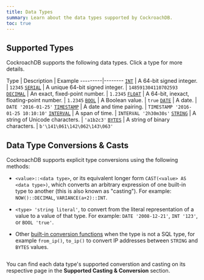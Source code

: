 ```yaml
---
title: Data Types
summary: Learn about the data types supported by CockroachDB.
toc: true
---
```


## Supported Types

CockroachDB supports the following data types. Click a type for more details.

Type | Description | Example
---------|--------
[`INT`](int.html) | A 64-bit signed integer. | `12345`
[`SERIAL`](serial.html) | A unique 64-bit signed integer. | `148591304110702593 `
[`DECIMAL`](decimal.html) | An exact, fixed-point number. | `1.2345`
[`FLOAT`](float.html) | A 64-bit, inexact, floating-point number. | `1.2345`
[`BOOL`](bool.html) | A Boolean value. | `true` 
[`DATE`](date.html) | A date. | `DATE '2016-01-25'`
[`TIMESTAMP`](timestamp.html) | A date and time pairing. | `TIMESTAMP '2016-01-25 10:10:10'`
[`INTERVAL`](interval.html) | A span of time. | `INTERVAL '2h30m30s'`
[`STRING`](string.html) | A string of Unicode characters. | `'a1b2c3'`
[`BYTES`](bytes.html) | A string of binary characters. | `b'\141\061\142\062\143\063'`

## Data Type Conversions & Casts

CockroachDB supports explicit type conversions using the following methods:

- `<value>::<data type>`, or its equivalent longer form `CAST(<value> AS <data type>)`, which converts an arbitrary expression of one built-in type to another (this is also known as "casting"). For example:
`NOW()::DECIMAL`, `VARIANCE(a+2)::INT`.

- `<type> 'string literal'`, to convert from the literal representation of a value to a value of that type. For example:
`DATE '2008-12-21'`, `INT '123'`, or `BOOL 'true'`.

- Other [built-in conversion functions](functions-and-operators.html) when the type is not a SQL type, for example `from_ip()`, `to_ip()` to convert IP addresses between `STRING` and `BYTES` values.
  ```
You can find each data type's supported converstion and casting on its respective page in the **Supported Casting & Conversion** section.
